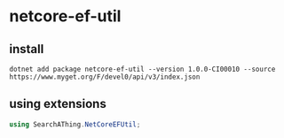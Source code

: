 # netcore-ef-util

## install

```
dotnet add package netcore-ef-util --version 1.0.0-CI00010 --source https://www.myget.org/F/devel0/api/v3/index.json
```

## using extensions

```csharp
using SearchAThing.NetCoreEFUtil;
```

